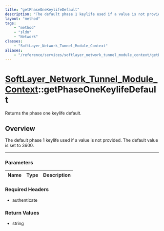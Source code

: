 ```yaml
---
title: "getPhaseOneKeylifeDefault"
description: "The default phase 1 keylife used if a value is not provided.  The default value is set to 3600."
layout: "method"
tags:
    - "method"
    - "sldn"
    - "Network"
classes:
    - "SoftLayer_Network_Tunnel_Module_Context"
aliases:
    - "/reference/services/softlayer_network_tunnel_module_context/getPhaseOneKeylifeDefault"
---
```

# [SoftLayer_Network_Tunnel_Module_Context](/reference/services/SoftLayer_Network_Tunnel_Module_Context)::getPhaseOneKeylifeDefault


Returns the phase one keylife default.


## Overview 
The default phase 1 keylife used if a value is not provided.  The default value is set to 3600. 

-----

### Parameters 
|Name | Type | Description |
| --- | --- | --- |


### Required Headers
* authenticate


### Return Values
* string




